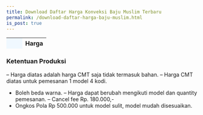 ```yaml
---
title: Download Daftar Harga Konveksi Baju Muslim Terbaru
permalink: /download-daftar-harga-baju-muslim.html
is_post: true
---
```


<div class="table-responsive">
<table class="post-tab-1" id="HargaMuslimDewasa">
<thead>
<tr>
  <th style="background: aliceblue;" width="40%"></th>
  <th width="60%">Harga</th>
</tr>
</thead>
<tbody>
</tbody>
</table>

### Ketentuan Produksi

– Harga diatas adalah harga CMT saja tidak termasuk bahan.
– Harga CMT diatas untuk pemesanan 1 model 4 kodi.
- Boleh beda warna.
– Harga dapat berubah mengikuti model dan quantity pemesanan.
– Cancel fee Rp. 180.000,-
- Ongkos Pola Rp 500.000 untuk model sulit, model mudah disesuaikan.







<script type="text/javascript">
  function showInfo(data, tabletop) {
    /*$.each( tabletop.sheets(), function(i, sheet) {
      $("#table_info").append("<p>" + sheet.name + " has " + sheet.column_names.join(", ") + "</p>");
    });*/
    
    $.each( tabletop.sheets("MuslimDewasa").all(), function(i, muslimdws) {
        var cat_li = $('<tr><td><strong>' + muslimdws.Jenis + '</strong></td>');
        cat_li.append('<td class="nm">Rp ' + parseFloat(muslimdws.Harga1) + ' - ' + parseFloat(muslimdws.Harga2) +'</td></tr>');
 -      cat_li.appendTo("#HargaMuslimDewasa");
    })
  
  }  
</script>
